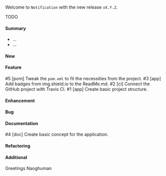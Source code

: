 Welcome to `Notification` with the new release `vX.Y.Z`.

TODO



#### Summary
* ...
* ...



#### New



#### Feature
#5 [pom] Tweak the `pom.xml` to fit the necessities from the project.
#3 [app] Add badges from img.shield.io to the ReadMe.md.
#2 [ci] Connect the GitHub project with Travis CI.
#1 [app] Create basic project structure.



#### Enhancement



#### Bug



#### Documentation
#4 [doc] Create basic concept for the application.



#### Refactoring



#### Additional



Greetings
Naoghuman



[//]: # (Images)



[//]: # (Links)
[JavaFX]:http://docs.oracle.com/javase/8/javase-clienttechnologies.htm
[Maven]:http://maven.apache.org/



[//]: # (Issues which will be integrated in this release)

